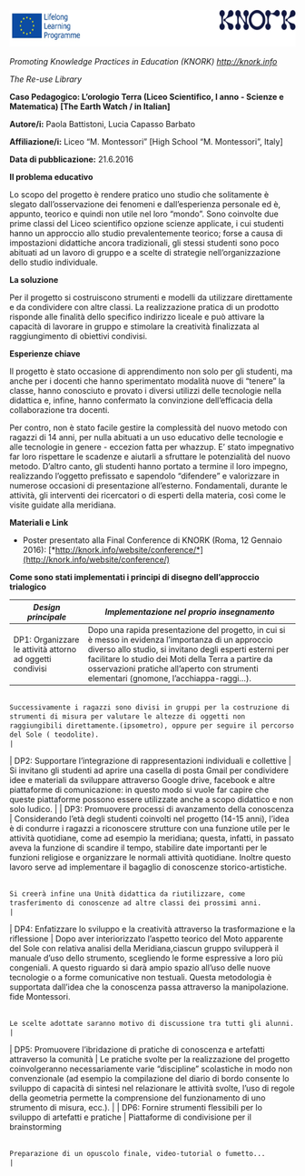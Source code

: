 <span id="_wfjhvt3hquw" class="anchor"></span><img src="images\08942af7c399bac1e564fff9d4fa963aacd65e17/media/image01.png" width="624" height="65" />

<span id="wfjhvt3hquw" class="anchor"></span>*Promoting Knowledge Practices in Education (KNORK) http://knork.info*

<span id="_wfjhvt3hquw" class="anchor"></span>*The Re-use Library*

**Caso Pedagogico: L’orologio Terra (Liceo Scientifico, I anno - Scienze e Matematica) \[The Earth Watch / in Italian\]**

**Autore/i:** Paola Battistoni, Lucia Capasso Barbato

**Affiliazione/i:** Liceo “M. Montessori” \[High School “M. Montessori”, Italy\]

**Data di pubblicazione:** 21.6.2016

**Il problema educativo**

Lo scopo del progetto è rendere pratico uno studio che solitamente è slegato dall’osservazione dei fenomeni e dall’esperienza personale ed è, appunto, teorico e quindi non utile nel loro “mondo”. Sono coinvolte due prime classi del Liceo scientifico opzione scienze applicate, i cui studenti hanno un approccio allo studio prevalentemente teorico; forse a causa di impostazioni didattiche ancora tradizionali, gli stessi studenti sono poco abituati ad un lavoro di gruppo e a scelte di strategie nell’organizzazione dello studio individuale.

**La soluzione**

Per il progetto si costruiscono strumenti e modelli da utilizzare direttamente e da condividere con altre classi. La realizzazione pratica di un prodotto risponde alle finalità dello specifico indirizzo liceale e può attivare la capacità di lavorare in gruppo e stimolare la creatività finalizzata al raggiungimento di obiettivi condivisi.

**Esperienze chiave**

Il progetto è stato occasione di apprendimento non solo per gli studenti, ma anche per i docenti che hanno sperimentato modalità nuove di “tenere” la classe, hanno conosciuto e provato i diversi utilizzi delle tecnologie nella didattica e, infine, hanno confermato la convinzione dell’efficacia della collaborazione tra docenti.

Per contro, non è stato facile gestire la complessità del nuovo metodo con ragazzi di 14 anni, per nulla abituati a un uso educativo delle tecnologie e alle tecnologie in genere - eccezion fatta per whazzup. E’ stato impegnativo far loro rispettare le scadenze e aiutarli a sfruttare le potenzialità del nuovo metodo. D’altro canto, gli studenti hanno portato a termine il loro impegno, realizzando l’oggetto prefissato e sapendolo “difendere” e valorizzare in numerose occasioni di presentazione all’esterno. Fondamentali, durante le attività, gli interventi dei ricercatori o di esperti della materia, così come le visite guidate alla meridiana.

**Materiali e Link**

-   Poster presentato alla Final Conference di KNORK (Roma, 12 Gennaio 2016): [*http://knork.info/website/conference/*](http://knork.info/website/conference/)

**Come sono stati implementati i principi di disegno dell’approccio trialogico**

| *Design principale*                                                                        | *Implementazione nel proprio insegnamento*                                                                                                                                                                                                                                                                                                                                                                                                                                     |
|--------------------------------------------------------------------------------------------|--------------------------------------------------------------------------------------------------------------------------------------------------------------------------------------------------------------------------------------------------------------------------------------------------------------------------------------------------------------------------------------------------------------------------------------------------------------------------------|
| DP1: Organizzare le attività attorno ad oggetti condivisi                                  | Dopo una rapida presentazione del progetto, in cui si è messo in evidenza l’importanza di un approccio diverso allo studio, si invitano degli esperti esterni per facilitare lo studio dei Moti della Terra a partire da osservazioni pratiche all’aperto con strumenti elementari (gnomone, l’acchiappa-raggi…).                                                                                                                                                              
                                                                                                                                                                                                                                                                                                                                                                                                                                                                                                                                                                              
                                                                                              Successivamente i ragazzi sono divisi in gruppi per la costruzione di strumenti di misura per valutare le altezze di oggetti non raggiungibili direttamente.(ipsometro), oppure per seguire il percorso del Sole ( teodolite).                                                                                                                                                                                                                                                  |
| DP2: Supportare l’integrazione di rappresentazioni individuali e collettive                | Si invitano gli studenti ad aprire una casella di posta Gmail per condividere idee e materiali da sviluppare attraverso Google drive, facebook e altre piattaforme di comunicazione: in questo modo si vuole far capire che queste piattaforme possono essere utilizzate anche a scopo didattico e non solo ludico.                                                                                                                                                            |
| DP3: Promuovere processi di avanzamento della conoscenza                                   | Considerando l’età degli studenti coinvolti nel progetto (14-15 anni), l’idea è di condurre i ragazzi a riconoscere strutture con una funzione utile per le attività quotidiane, come ad esempio la meridiana; questa, infatti, in passato aveva la funzione di scandire il tempo, stabilire date importanti per le funzioni religiose e organizzare le normali attività quotidiane. Inoltre questo lavoro serve ad implementare il bagaglio di conoscenze storico-artistiche. 
                                                                                                                                                                                                                                                                                                                                                                                                                                                                                                                                                                              
                                                                                              Si creerà infine una Unità didattica da riutilizzare, come trasferimento di conoscenze ad altre classi dei prossimi anni.                                                                                                                                                                                                                                                                                                                                                       |
| DP4: Enfatizzare lo sviluppo e la creatività attraverso la trasformazione e la riflessione | Dopo aver interiorizzato l’aspetto teorico del Moto apparente del Sole con relativa analisi della Meridiana,ciascun gruppo svilupperà il manuale d’uso dello strumento, scegliendo le forme espressive a loro più congeniali. A questo riguardo si darà ampio spazio all’uso delle nuove tecnologie o a forme comunicative non testuali. Questa metodologia è supportata dall’idea che la conoscenza passa attraverso la manipolazione. fide Montessori.                       
                                                                                                                                                                                                                                                                                                                                                                                                                                                                                                                                                                              
                                                                                              Le scelte adottate saranno motivo di discussione tra tutti gli alunni.                                                                                                                                                                                                                                                                                                                                                                                                          |
| DP5: Promuovere l’ibridazione di pratiche di conoscenza e artefatti attraverso la comunità | Le pratiche svolte per la realizzazione del progetto coinvolgeranno necessariamente varie “discipline” scolastiche in modo non convenzionale (ad esempio la compilazione del diario di bordo consente lo sviluppo di capacità di sintesi nel relazionare le attività svolte, l’uso di regole della geometria permette la comprensione del funzionamento di uno strumento di misura, ecc.).                                                                                     |
| DP6: Fornire strumenti flessibili per lo sviluppo di artefatti e pratiche                  | Piattaforme di condivisione per il brainstorming                                                                                                                                                                                                                                                                                                                                                                                                                               
                                                                                                                                                                                                                                                                                                                                                                                                                                                                                                                                                                              
                                                                                              Preparazione di un opuscolo finale, video-tutorial o fumetto...                                                                                                                                                                                                                                                                                                                                                                                                                 |



